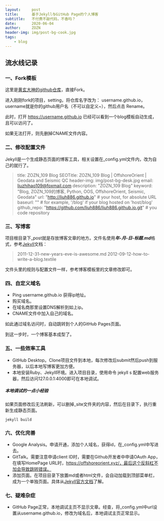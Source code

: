 ```yaml
---
layout:     post
title:      基于Jekyll与GitHub Page的个人博客
subtitle:   不付费不敲代码，不香吗？
date:       2020-06-04
author:     ZOZN
header-img: img/post-bg-cook.jpg
tags: 
    - blog
---
```


## 流水线记录

### 一、Fork模板

这里是[黄玄大神的github仓库](https://github.com/Huxpro/huxblog-boilerplate)，直接Fork。

进入刚刚fork的项目，setting，将仓库名字改为： username.github.io，username就是你的github用户名（不可以自定义~），然后点击 Rename。

此时，打开 https://username.github.io 已经可以看到一个blog模板自动生成，且可以访问了。

如果无法打开，则先删掉CNAME文件内容。

### 二、修改配置文件

Jekyll是一个生成静态页面的博客工具，相关设置在_config.yml文件内，改为自己的就行了。

>title: ZOZN_109 Blog
>SEOTitle: ZOZN_109 Blog | OffshoreOrient | Geodata and Seismic QC
>header-img: img/post-bg-desk.jpg
>email: liuzhihao109@foxmail.com
>description: "ZOZN_109 Blog"
>keyword: "Blog, ZOZN_109的博客, Python, OOS, OffshoreOrient, Seismic, Geodata"
>url: "http://liuh886.github.io"          # your host, for absolute URL
>baseurl: ""      # for example, '/blog' if your blog hosted on 'host/blog'
>github_repo: "https://github.com/liuh886/liuh886.github.io.git" # you code repository

### 三、写博客

项目根目录下_post就是存放博客文章的地方。文件名使用***年-月-日-标题.md***格式，参考[Jekyll](http://jekyllcn.com/docs/posts/)文档：
>2011-12-31-new-years-eve-is-awesome.md
>2012-09-12-how-to-write-a-blog.textile

文件头里的规则与配置文件一样，参考博客模板里的文章修改即可。

### 四、自定义域名

- Ping username.github.io 获得ip地址。
- 购买域名。
- 在域名商那里设置DNS解析到如上ip。
- CNAME文件中加入自己的域名。

如此通过域名访问时，自动跳转到个人的GitHub Pages页面。

到这一步时，一个博客基本成型了。

### 五、一些效率工具

- GitHub Desktop。Clone项目文件到本地，每次修改后submit然后push到服务器，以后本地写博客更加方便。
- 本地安装Ruby、Jekyll环境。进入项目目录，使用命令 jekyll s 配置web服务器，然后访问127.0.0.1:4000即可在本地调试。

##### 本地调试的一点小经验

如果页面修改后无法刷新，可以删掉_site文件夹的内容，然后在目录下，执行重新生成静态页面。

```
jekyll build
```

### 六、优化完善

- Google Analysis。申请开通，添加个人域名，获得id，在_config.yml中写进去。
- GitTalk。需要注意申请client ID时，需要在Github开发者中申请OAuth App，在填写HomePage URL时，https://offshoreorient.xyz/，最后这个反斜杠不加会导致跳转错误。
- 添加页面。在项目目录下放置md或者html文件，会自动加载到顶部菜单栏，成为一个单独页面。具体从[Jekyll官方文档](https://jekyllrb.com/docs/pages/)了解。

### 七、疑难杂症

- GitHub Page正常，本地调试主页不显示文章。经查，将_config.yml中url设置从username.github.io，修改为域名后，本地调试主页正常显示。